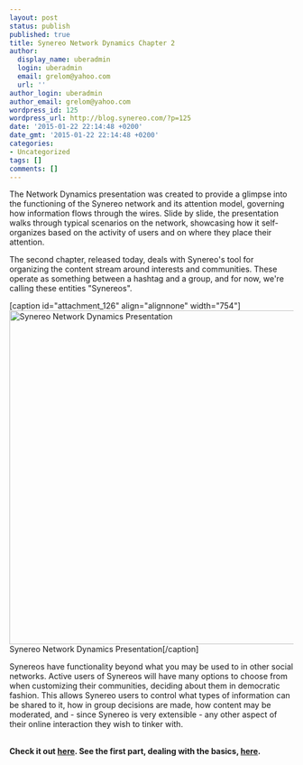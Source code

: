 ```yaml
---
layout: post
status: publish
published: true
title: Synereo Network Dynamics Chapter 2
author:
  display_name: uberadmin
  login: uberadmin
  email: grelom@yahoo.com
  url: ''
author_login: uberadmin
author_email: grelom@yahoo.com
wordpress_id: 125
wordpress_url: http://blog.synereo.com/?p=125
date: '2015-01-22 22:14:48 +0200'
date_gmt: '2015-01-22 22:14:48 +0200'
categories:
- Uncategorized
tags: []
comments: []
---
```

The Network Dynamics presentation was created to provide a glimpse into the functioning of the Synereo network and its attention model, governing how information flows through the wires. Slide by slide, the presentation walks through typical scenarios on the network, showcasing how it self-organizes based on the activity of users and on where they place their attention.

The second chapter, released today, deals with Synereo's tool for organizing the content stream around interests and communities. These operate as something between a hashtag and a group, and for now, we're calling these entities "Synereos".

[caption id="attachment_126" align="alignnone" width="754"]<img class="wp-image-126" src="http://blog.synereo.com/wp-content/uploads/2015/01/Synerceodynamics.png" alt="Synereo Network Dynamics Presentation" width="754" height="592" /> Synereo Network Dynamics Presentation[/caption]

Synereos have functionality beyond what you may be used to in other social networks. Active users of Synereos will have many options to choose from when customizing their communities, deciding about them in democratic fashion. This allows Synereo users to control what types of information can be shared to it, how in group decisions are made, how content may be moderated, and - since Synereo is very extensible - any other aspect of their online interaction they wish to tinker with.

<strong><br />
Check it out <a href="https://docs.google.com/presentation/d/1DimMeRZx1qp0-m0DzyEZxc3IbYDfzovummDfRdeWT9U/present?slide=id.g5d99680d4_00">here</a>. See the first part, dealing with the basics, <a href="https://docs.google.com/presentation/d/12wZfRyF9XBMrc1ripXGfyNXCnO_MD7f2-Gc8AIa-v8o/pub?start=false&loop=false&slide=id.g4ecec4c43_30">here</a>.</strong>
